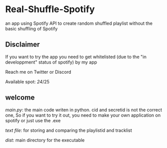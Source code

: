 # Real-Shuffle-Spotify
an app using Spotify API to create random shuffled playlist without the basic shuffling of Spotify

## Disclaimer
If you want to try the app you need to get whitelisted (due to the "in developpment" status of spotify) by my app

Reach me on Twitter or Discord

Available spot: *24*/25

## welcome
*main.py*: the main code writen in python. cid and secretid is not the correct one, So if you want to try it out, you need to make your own application on spotify or just use the .exe

*text file*: for storing and comparing the playlistid and tracklist

*dist*: main directory for the executable
